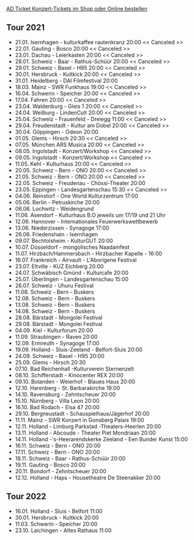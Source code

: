 [AD Ticket Konzert-Tickets im Shop oder Online bestellen](http://www.adticket.de/Sedaa.html) 

## Tour 2021
- 21.01. Isernhagen - kulturkaffee rautenkranz 20:00 << Canceled >>
- 22.01. Gauting - Bosco 20:00 << Canceled >>
- 23.01. Dachau - Leierkasten 20:00 << Canceled >>
- 28.01. Schweiz - Baar - Rathus-Schüür 20:00 << Canceled >>
- 29.01. Schweiz - Basel - H95 20:00 << Canceled >>
- 30.01. Hersbruck - Kultkick 20:00 << Canceled >>
- 31.01. Heidelberg - DAI Filmfestival 20:00
- 18.03. Mainz - SWR Funkhaus 19:00 << Canceled >>
- 16.04. Schwerin - Speicher 20:00 << Canceled >>
- 17.04. Fahren 20:00 << Canceled >>
- 23.04. Waldenburg - Gleis 1 20:00 << Canceled >>
- 24.04. Weilburg - LindenCult 20:00 << Canceled >>
- 25.04. Schweiz - Frauenfeld - Dreiegg 11:00 << Canceled >>
- 29.04. Freudenstadt - Kultur am Dobel 20:00 << Canceled >>
- 30.04. Göppingen - Odeon 20:00 
- 01.05. Glems - Hirsch 20:30 << Canceled >>
- 07.05. München ARS Musica 20:00 << Canceled >>
- 08.05. Ingolstadt - Konzert/Workshop << Canceled >>
- 09.05. Ingolstadt - Konzert/Workshop << Canceled >>
- 11.05. Kehl - Kulturhaus 20:00  << Canceled >>
- 20.05. Schweiz - Bern - ONO 20:00  << Canceled >>
- 21.05. Schweiz - Bern - ONO 20:00  << Canceled >>
- 22.05. Schweiz - Freudenau - Chössi-Theater 20:00
- 23.05. Eppingen - Landesgartenschau 15:30  << Canceled >>
- 04.06. Reinstorf - One World Kulturzentrum 17:00
- 05.06. Berlin - Petruskirche 20:00
- 06.06. Lochwitz - Weidengrund 
- 11.06. Asendorf - Kulturhaus B.O jeweils um 17/19 und 21 Uhr
- 12.06. Hannover - Internationales Feuerwerkswettbewerb
- 13.06. Niederzissen - Synagoge 17:00
- 26.06. Friedenshain - Isernhagen
- 09.07. Bechtolsheim - KulturGUT 20:00
- 10.07. Düsseldorf - mongolisches Naadamfest
- 11.07. Hirzbach/Hammersbach - Hirzbacher Kapelle - 16:00
- 16.07. Frankreich - Airvault - L'Aborigene Festival 
- 23.07. Eltville - KUZ Eichberg 20:00 
- 24.07. Schwäbisch Gmünd - Kulturcafe 20:00 
- 25.07. Überlingen - Landesgartenschau 15:00
- 26.07. Schweiz - Uhuru Festival
- 11.08. Schweiz - Bern - Buskers 
- 12.08. Schweiz - Bern - Buskers 
- 13.08. Schweiz - Bern - Buskers
- 14.08. Schweiz - Bern - Buskers
- 28.08. Bärstadt - Mongolei Festival
- 29.08. Bärstadt - Mongolei Festival
- 04.09. Kiel - Kulturforum 20:00
- 11.09. Straubingen - Raven 20:00 
- 12.09. Ermreuth - Synagoge 17:00
- 19.09. Holland - Sluis-Zeeland - Belfort-Sluis 20:00
- 24.09. Schweiz - Basel - H95 20:00 
- 25.09. Glems - Hirsch 20:30
- 07.10. Bad Reichenhall -Kulturverein Sternenzelt
- 08.10. Schifferstadt - Kinocenter REX 20:00
- 09.10. Bolanden - Weierhof - Blaues Haus 20:00
- 12.10. Harenberg - St. Barbarakirche 19:00
- 14.10. Ravensburg - Zehntscheuer 20:00
- 15.10. Nürnberg - Villa Leon 20:00 
- 16.10. Bad Rodach - Elsa 47 20:00
- 29.10. Bergneustadt - Schauspielhaus/Jägerhof 20:00
- 11.11. Mainz - SWR Konzert in Gonsberg Palais 19:00
- 12.11. Holland - Limburg Parkstad -Theaters-Heerlen 20:00
- 13.11. Holland - Abcoude - Theater Piet Mondriaan 20:00 
- 14.11. Holland -'s-Heerarendskerke Zeeland - Een Bunder Kunst 15:00
- 16.11. Schweiz - Bern - ONO 20:00  
- 17.11. Schweiz - Bern - ONO 20:00  
- 18.11. Schweiz - Baar - Rathus-Schüür 20:00 
- 19.11. Gauting - Bosco 20:00
- 20.11. Bondorf - Zehntscheuer 20:00
- 12.12. Holland - Haps - Housetheatre De Steenakker 20:00

## Tour 2022
- 16.01. Holland - Sluis - Belfort 11:00
- 30.01. Hersbruck - Kultkick 20:00
- 11.03. Schwerin - Speicher 20:00 
- 23.10. Laichingen - Altes Rathaus 11:00

